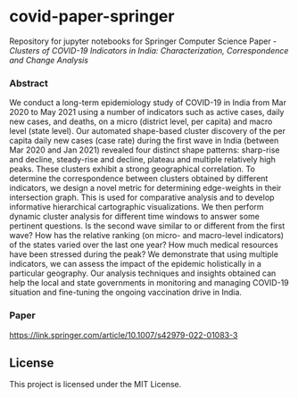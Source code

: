 # covid-paper-springer
Repository for jupyter notebooks for Springer Computer Science Paper - _Clusters of COVID-19 Indicators in India: Characterization, Correspondence and Change Analysis_

### Abstract
We conduct a long-term epidemiology study of COVID-19 in India from Mar 2020 to May 2021 using a number of indicators such as active cases, daily new cases, and deaths, on a micro (district level, per capita) and macro level (state level). Our automated shape-based cluster discovery of the per capita daily new cases (case rate) during the first wave in India (between Mar 2020 and Jan 2021) revealed four distinct shape patterns: sharp-rise and decline, steady-rise and decline, plateau and multiple relatively high peaks. These clusters exhibit a strong geographical correlation. To determine the correspondence between clusters obtained by different indicators, we design a novel metric for determining edge-weights in their intersection graph. This is used for comparative analysis and to develop informative hierarchical cartographic visualizations. We then perform dynamic cluster analysis for different time windows to answer some pertinent questions. Is the second wave similar to or different from the first wave? How has the relative ranking (on micro- and macro-level indicators) of the states varied over the last one year? How much medical resources have been stressed during the peak? We demonstrate that using multiple indicators, we can assess the impact of the epidemic holistically in a particular geography. Our analysis techniques and insights obtained can help the local and state governments in monitoring and managing COVID-19 situation and fine-tuning the ongoing vaccination drive in India.

### Paper
https://link.springer.com/article/10.1007/s42979-022-01083-3

## License
This project is licensed under the MIT License.

